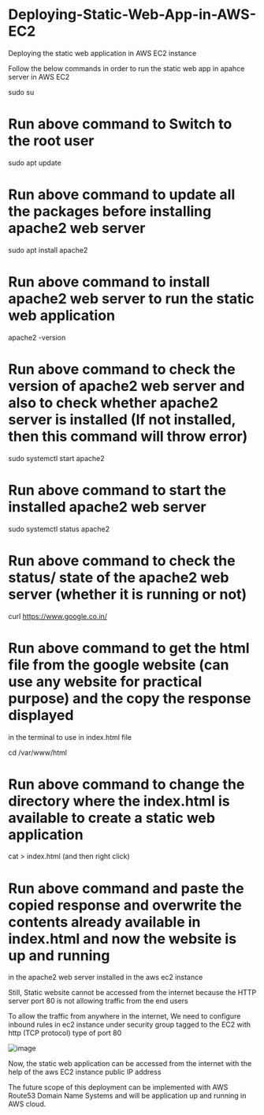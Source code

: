 # Deploying-Static-Web-App-in-AWS-EC2
Deploying the static web application in AWS EC2 instance

Follow the below commands in order to run the static web app in apahce server in AWS EC2

sudo su

# Run above command to Switch to the root user

sudo apt update

# Run above command to update all the packages before installing apache2 web server

sudo apt install apache2

# Run above command to install apache2 web server to run the static web application

apache2 -version

# Run above command to check the version of apache2 web server and also to check whether apache2 server is installed (If not installed, then this command will throw error)

sudo systemctl start apache2

# Run above command to start the installed apache2 web server

sudo systemctl status apache2

# Run above command to check the status/ state of the apache2 web server (whether it is running or not)

curl https://www.google.co.in/

# Run above command to get the html file from the google website (can use any website for practical purpose) and the copy the response displayed 
in the terminal to use in index.html file

cd /var/www/html

# Run above command to change the directory where the index.html is available to create a static web application

cat > index.html (and then right click)

# Run above command and paste the copied response and overwrite the contents already available in index.html and now the website is up and running 
in the apache2 web server installed in the aws ec2 instance

Still, Static website cannot be accessed from the internet because the HTTP server port 80 is not allowing traffic from the end users

To allow the traffic from anywhere in the internet, We need to configure inbound rules in ec2 instance under security group tagged to the EC2 with http (TCP protocol) type of port 80

![image](https://user-images.githubusercontent.com/77397177/230161527-f52f4655-d4f0-4755-94a9-932877c3a8a1.png)

Now, the static web application can be accessed from the internet with the help of the aws EC2 instance public IP address

The future scope of this deployment can be implemented with AWS Route53 Domain Name Systems and will be application up and running in AWS cloud.
